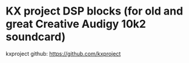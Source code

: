 # KX project DSP blocks (for old and great Creative Audigy 10k2 soundcard)

kxproject github: https://github.com/kxproject